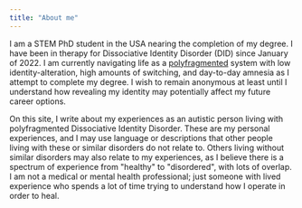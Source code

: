 ```yaml
---
title: "About me"
---
```

I am a STEM PhD student in the USA nearing the completion of my degree.
I have been in therapy for Dissociative Identity Disorder (DID) since January of 2022.
I am currently navigating life as a [polyfragmented](/dictionary/#polyfragmented) system with low identity-alteration, high amounts of switching, and day-to-day amnesia as I attempt to complete my degree. 
I wish to remain anonymous at least until I understand how revealing my identity may potentially affect my future career options.


On this site, I write about my experiences as an autistic person living with polyfragmented Dissociative Identity Disorder. 
These are my personal experiences, and I may use language or descriptions that other people living with these or similar disorders do not relate to.
Others living without similar disorders may also relate to my experiences, as I believe there is a spectrum of experience from "healthy" to "disordered", with lots of overlap.
I am not a medical or mental health professional; just someone with lived experience who spends a lot of time trying to understand how I operate in order to heal.


